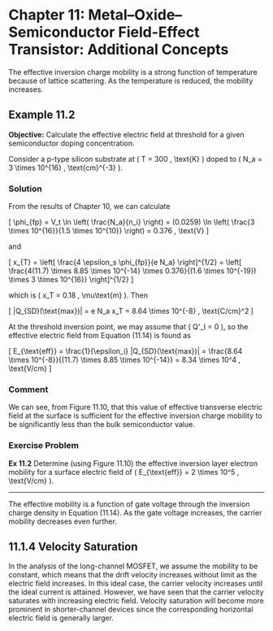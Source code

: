 # Chapter 11: Metal–Oxide–Semiconductor Field-Effect Transistor: Additional Concepts

The effective inversion charge mobility is a strong function of temperature because of lattice scattering. As the temperature is reduced, the mobility increases.

## Example 11.2

**Objective:** Calculate the effective electric field at threshold for a given semiconductor doping concentration.

Consider a p-type silicon substrate at \( T = 300 \, \text{K} \) doped to \( N_a = 3 \times 10^{16} \, \text{cm}^{-3} \).

### Solution

From the results of Chapter 10, we can calculate

\[
\phi_{fp} = V_t \ln \left( \frac{N_a}{n_i} \right) = (0.0259) \ln \left( \frac{3 \times 10^{16}}{1.5 \times 10^{10}} \right) = 0.376 \, \text{V}
\]

and

\[
x_{T} = \left[ \frac{4 \epsilon_s \phi_{fp}}{e N_a} \right]^{1/2} = \left[ \frac{4(11.7) \times 8.85 \times 10^{-14} \times 0.376}{(1.6 \times 10^{-19}) \times 3 \times 10^{16}} \right]^{1/2}
\]

which is \( x_T = 0.18 \, \mu\text{m} \). Then

\[
|Q_{SD}(\text{max})| = e N_a x_T = 8.64 \times 10^{-8} \, \text{C/cm}^2
\]

At the threshold inversion point, we may assume that \( Q'_I = 0 \), so the effective electric field from Equation (11.14) is found as

\[
E_{\text{eff}} = \frac{1}{\epsilon_i} |Q_{SD}(\text{max})| = \frac{8.64 \times 10^{-8}}{(11.7) \times 8.85 \times 10^{-14}} = 8.34 \times 10^4 \, \text{V/cm}
\]

### Comment

We can see, from Figure 11.10, that this value of effective transverse electric field at the surface is sufficient for the effective inversion charge mobility to be significantly less than the bulk semiconductor value.

### Exercise Problem

**Ex 11.2** Determine (using Figure 11.10) the effective inversion layer electron mobility for a surface electric field of \( E_{\text{eff}} = 2 \times 10^5 \, \text{V/cm} \).

----

The effective mobility is a function of gate voltage through the inversion charge density in Equation (11.14). As the gate voltage increases, the carrier mobility decreases even further.

## 11.1.4 Velocity Saturation

In the analysis of the long-channel MOSFET, we assume the mobility to be constant, which means that the drift velocity increases without limit as the electric field increases. In this ideal case, the carrier velocity increases until the ideal current is attained. However, we have seen that the carrier velocity saturates with increasing electric field. Velocity saturation will become more prominent in shorter-channel devices since the corresponding horizontal electric field is generally larger.
